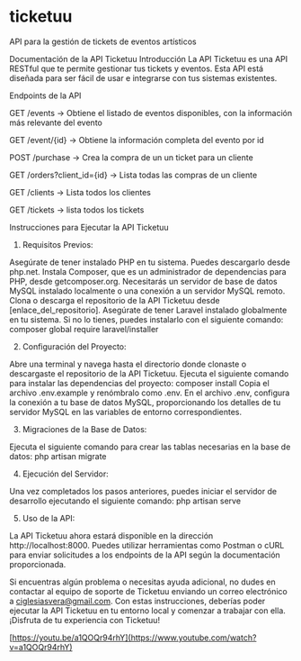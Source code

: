 # ticketuu
 API para la gestión de tickets de eventos artísticos
 
Documentación de la API Ticketuu
Introducción
La API Ticketuu es una API RESTful que te permite gestionar tus tickets y eventos. Esta API está diseñada para ser fácil de usar e integrarse con tus sistemas existentes.

Endpoints de la API

GET /events -> Obtiene el listado de eventos disponibles, con la información más
relevante del evento

GET /event/{id} -> Obtiene la información completa del evento por id

POST /purchase -> Crea la compra de un un ticket para un cliente 

GET /orders?client_id={id} -> Lista todas las compras de un cliente 

GET /clients -> Lista todos los clientes

GET /tickets -> lista todos los tickets



Instrucciones para Ejecutar la API Ticketuu

1. Requisitos Previos:

Asegúrate de tener instalado PHP en tu sistema. Puedes descargarlo desde php.net.
Instala Composer, que es un administrador de dependencias para PHP, desde getcomposer.org.
Necesitarás un servidor de base de datos MySQL instalado localmente o una conexión a un servidor MySQL remoto.
Clona o descarga el repositorio de la API Ticketuu desde [enlace_del_repositorio].
Asegúrate de tener Laravel instalado globalmente en tu sistema. Si no lo tienes, puedes instalarlo con el siguiente comando:
composer global require laravel/installer

2. Configuración del Proyecto:

Abre una terminal y navega hasta el directorio donde clonaste o descargaste el repositorio de la API Ticketuu.
Ejecuta el siguiente comando para instalar las dependencias del proyecto:
composer install
Copia el archivo .env.example y renómbralo como .env.
En el archivo .env, configura la conexión a tu base de datos MySQL, proporcionando los detalles de tu servidor MySQL en las variables de entorno correspondientes.

3. Migraciones de la Base de Datos:

Ejecuta el siguiente comando para crear las tablas necesarias en la base de datos:
php artisan migrate

4. Ejecución del Servidor:

Una vez completados los pasos anteriores, puedes iniciar el servidor de desarrollo ejecutando el siguiente comando:
php artisan serve

5. Uso de la API:

La API Ticketuu ahora estará disponible en la dirección http://localhost:8000.
Puedes utilizar herramientas como Postman o cURL para enviar solicitudes a los endpoints de la API según la documentación proporcionada.

Si encuentras algún problema o necesitas ayuda adicional, no dudes en contactar al equipo de soporte de Ticketuu enviando un correo electrónico a ciglesiasvera@gmail.com.
Con estas instrucciones, deberías poder ejecutar la API Ticketuu en tu entorno local y comenzar a trabajar con ella. ¡Disfruta de tu experiencia con Ticketuu!



[https://youtu.be/a1QOQr94rhY](https://www.youtube.com/watch?v=a1QOQr94rhY)
